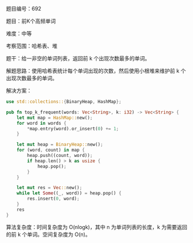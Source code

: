 题目编号：692

题目：前K个高频单词

难度：中等

考察范围：哈希表、堆

题干：给一非空的单词列表，返回前 k 个出现次数最多的单词。

解题思路：使用哈希表统计每个单词出现的次数，然后使用小根堆来维护前 k 个出现次数最多的单词。

解决方案：

```rust
use std::collections::{BinaryHeap, HashMap};

pub fn top_k_frequent(words: Vec<String>, k: i32) -> Vec<String> {
    let mut map = HashMap::new();
    for word in words {
        *map.entry(word).or_insert(0) += 1;
    }

    let mut heap = BinaryHeap::new();
    for (word, count) in map {
        heap.push((count, word));
        if heap.len() > k as usize {
            heap.pop();
        }
    }

    let mut res = Vec::new();
    while let Some((_, word)) = heap.pop() {
        res.insert(0, word);
    }
    res
}
```

算法复杂度：时间复杂度为 O(nlogk)，其中 n 为单词列表的长度，k 为需要返回的前 k 个单词。空间复杂度为 O(n)。